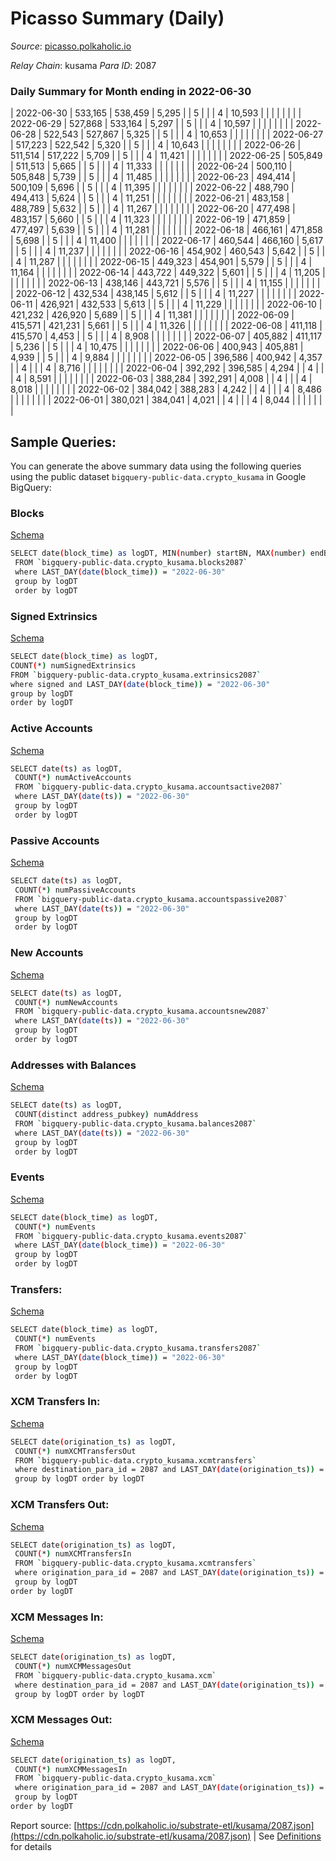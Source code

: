 # Picasso Summary (Daily)

_Source_: [picasso.polkaholic.io](https://picasso.polkaholic.io)

*Relay Chain*: kusama
*Para ID*: 2087



### Daily Summary for Month ending in 2022-06-30


| 2022-06-30 | 533,165 | 538,459 | 5,295 |  | 5 |  |  | 4 | 10,593 |   |   |   |  |  |  |
| 2022-06-29 | 527,868 | 533,164 | 5,297 |  | 5 |  |  | 4 | 10,597 |   |   |   |  |  |  |
| 2022-06-28 | 522,543 | 527,867 | 5,325 |  | 5 |  |  | 4 | 10,653 |   |   |   |  |  |  |
| 2022-06-27 | 517,223 | 522,542 | 5,320 |  | 5 |  |  | 4 | 10,643 |   |   |   |  |  |  |
| 2022-06-26 | 511,514 | 517,222 | 5,709 |  | 5 |  |  | 4 | 11,421 |   |   |   |  |  |  |
| 2022-06-25 | 505,849 | 511,513 | 5,665 |  | 5 |  |  | 4 | 11,333 |   |   |   |  |  |  |
| 2022-06-24 | 500,110 | 505,848 | 5,739 |  | 5 |  |  | 4 | 11,485 |   |   |   |  |  |  |
| 2022-06-23 | 494,414 | 500,109 | 5,696 |  | 5 |  |  | 4 | 11,395 |   |   |   |  |  |  |
| 2022-06-22 | 488,790 | 494,413 | 5,624 |  | 5 |  |  | 4 | 11,251 |   |   |   |  |  |  |
| 2022-06-21 | 483,158 | 488,789 | 5,632 |  | 5 |  |  | 4 | 11,267 |   |   |   |  |  |  |
| 2022-06-20 | 477,498 | 483,157 | 5,660 |  | 5 |  |  | 4 | 11,323 |   |   |   |  |  |  |
| 2022-06-19 | 471,859 | 477,497 | 5,639 |  | 5 |  |  | 4 | 11,281 |   |   |   |  |  |  |
| 2022-06-18 | 466,161 | 471,858 | 5,698 |  | 5 |  |  | 4 | 11,400 |   |   |   |  |  |  |
| 2022-06-17 | 460,544 | 466,160 | 5,617 |  | 5 |  |  | 4 | 11,237 |   |   |   |  |  |  |
| 2022-06-16 | 454,902 | 460,543 | 5,642 |  | 5 |  |  | 4 | 11,287 |   |   |   |  |  |  |
| 2022-06-15 | 449,323 | 454,901 | 5,579 |  | 5 |  |  | 4 | 11,164 |   |   |   |  |  |  |
| 2022-06-14 | 443,722 | 449,322 | 5,601 |  | 5 |  |  | 4 | 11,205 |   |   |   |  |  |  |
| 2022-06-13 | 438,146 | 443,721 | 5,576 |  | 5 |  |  | 4 | 11,155 |   |   |   |  |  |  |
| 2022-06-12 | 432,534 | 438,145 | 5,612 |  | 5 |  |  | 4 | 11,227 |   |   |   |  |  |  |
| 2022-06-11 | 426,921 | 432,533 | 5,613 |  | 5 |  |  | 4 | 11,229 |   |   |   |  |  |  |
| 2022-06-10 | 421,232 | 426,920 | 5,689 |  | 5 |  |  | 4 | 11,381 |   |   |   |  |  |  |
| 2022-06-09 | 415,571 | 421,231 | 5,661 |  | 5 |  |  | 4 | 11,326 |   |   |   |  |  |  |
| 2022-06-08 | 411,118 | 415,570 | 4,453 |  | 5 |  |  | 4 | 8,908 |   |   |   |  |  |  |
| 2022-06-07 | 405,882 | 411,117 | 5,236 |  | 5 |  |  | 4 | 10,475 |   |   |   |  |  |  |
| 2022-06-06 | 400,943 | 405,881 | 4,939 |  | 5 |  |  | 4 | 9,884 |   |   |   |  |  |  |
| 2022-06-05 | 396,586 | 400,942 | 4,357 |  | 4 |  |  | 4 | 8,716 |   |   |   |  |  |  |
| 2022-06-04 | 392,292 | 396,585 | 4,294 |  | 4 |  |  | 4 | 8,591 |   |   |   |  |  |  |
| 2022-06-03 | 388,284 | 392,291 | 4,008 |  | 4 |  |  | 4 | 8,018 |   |   |   |  |  |  |
| 2022-06-02 | 384,042 | 388,283 | 4,242 |  | 4 |  |  | 4 | 8,486 |   |   |   |  |  |  |
| 2022-06-01 | 380,021 | 384,041 | 4,021 |  | 4 |  |  | 4 | 8,044 |   |   |   |  |  |  |

## Sample Queries:
You can generate the above summary data using the following queries using the public dataset `bigquery-public-data.crypto_kusama` in Google BigQuery:


### Blocks 

[Schema](https://github.com/colorfulnotion/substrate-etl/blob/main/schema/blocks.json)

```bash
SELECT date(block_time) as logDT, MIN(number) startBN, MAX(number) endBN, COUNT(*) numBlocks 
 FROM `bigquery-public-data.crypto_kusama.blocks2087`  
 where LAST_DAY(date(block_time)) = "2022-06-30" 
 group by logDT 
 order by logDT
```

### Signed Extrinsics 

[Schema](https://github.com/colorfulnotion/substrate-etl/blob/main/schema/extrinsics.json)

```bash
SELECT date(block_time) as logDT, 
COUNT(*) numSignedExtrinsics 
FROM `bigquery-public-data.crypto_kusama.extrinsics2087`  
where signed and LAST_DAY(date(block_time)) = "2022-06-30" 
group by logDT 
order by logDT
```

### Active Accounts 

[Schema](https://github.com/colorfulnotion/substrate-etl/blob/main/schema/accountsactive.json)

```bash
SELECT date(ts) as logDT, 
 COUNT(*) numActiveAccounts 
 FROM `bigquery-public-data.crypto_kusama.accountsactive2087` 
 where LAST_DAY(date(ts)) = "2022-06-30" 
 group by logDT 
 order by logDT
```

### Passive Accounts 

[Schema](https://github.com/colorfulnotion/substrate-etl/blob/main/schema/accountspassive.json)

```bash
SELECT date(ts) as logDT, 
 COUNT(*) numPassiveAccounts 
 FROM `bigquery-public-data.crypto_kusama.accountspassive2087` 
 where LAST_DAY(date(ts)) = "2022-06-30" 
 group by logDT 
 order by logDT
```

### New Accounts 

[Schema](https://github.com/colorfulnotion/substrate-etl/blob/main/schema/accountsnew.json)

```bash
SELECT date(ts) as logDT, 
 COUNT(*) numNewAccounts 
 FROM `bigquery-public-data.crypto_kusama.accountsnew2087` 
 where LAST_DAY(date(ts)) = "2022-06-30" 
 group by logDT
 order by logDT
```

### Addresses with Balances 

[Schema](https://github.com/colorfulnotion/substrate-etl/blob/main/schema/balances.json)

```bash
SELECT date(ts) as logDT,
 COUNT(distinct address_pubkey) numAddress 
 FROM `bigquery-public-data.crypto_kusama.balances2087` 
 where LAST_DAY(date(ts)) = "2022-06-30" 
 group by logDT 
 order by logDT
```

### Events 

[Schema](https://github.com/colorfulnotion/substrate-etl/blob/main/schema/events.json)

```bash
SELECT date(block_time) as logDT, 
 COUNT(*) numEvents 
 FROM `bigquery-public-data.crypto_kusama.events2087` 
 where LAST_DAY(date(block_time)) = "2022-06-30" 
 group by logDT 
 order by logDT
```

### Transfers:

[Schema](https://github.com/colorfulnotion/substrate-etl/blob/main/schema/transfers.json)

```bash
SELECT date(block_time) as logDT, 
 COUNT(*) numEvents 
 FROM `bigquery-public-data.crypto_kusama.transfers2087` 
 where LAST_DAY(date(block_time)) = "2022-06-30" 
 group by logDT 
 order by logDT
```

### XCM Transfers In: 

[Schema](https://github.com/colorfulnotion/substrate-etl/blob/main/schema/xcmtransfers.json)

```bash
SELECT date(origination_ts) as logDT, 
 COUNT(*) numXCMTransfersOut 
 FROM `bigquery-public-data.crypto_kusama.xcmtransfers` 
 where destination_para_id = 2087 and LAST_DAY(date(origination_ts)) = "2022-06-30" 
 group by logDT order by logDT
```

### XCM Transfers Out: 

[Schema](https://github.com/colorfulnotion/substrate-etl/blob/main/schema/xcmtransfers.json)

```bash
SELECT date(origination_ts) as logDT, 
 COUNT(*) numXCMTransfersIn 
 FROM `bigquery-public-data.crypto_kusama.xcmtransfers` 
 where origination_para_id = 2087 and LAST_DAY(date(origination_ts)) = "2022-06-30" 
 group by logDT 
order by logDT
```

### XCM Messages In: 

[Schema](https://github.com/colorfulnotion/substrate-etl/blob/main/schema/xcm.json)

```bash
SELECT date(origination_ts) as logDT, 
 COUNT(*) numXCMMessagesOut 
 FROM `bigquery-public-data.crypto_kusama.xcm` 
 where destination_para_id = 2087 and LAST_DAY(date(origination_ts)) = "2022-06-30" 
 group by logDT order by logDT
```

### XCM Messages Out: 

[Schema](https://github.com/colorfulnotion/substrate-etl/blob/main/schema/xcm.json)

```bash
SELECT date(origination_ts) as logDT, 
 COUNT(*) numXCMMessagesIn 
 FROM `bigquery-public-data.crypto_kusama.xcm` 
 where origination_para_id = 2087 and LAST_DAY(date(origination_ts)) = "2022-06-30" 
 group by logDT 
order by logDT
```


Report source: [https://cdn.polkaholic.io/substrate-etl/kusama/2087.json](https://cdn.polkaholic.io/substrate-etl/kusama/2087.json) | See [Definitions](/DEFINITIONS.md) for details

